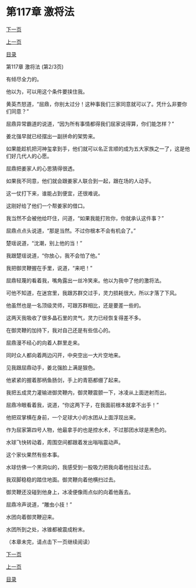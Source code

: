 <h1>第117章  激将法</h1>
            <div><p><a href="./350_%E7%AC%AC117%E7%AB%A0_%E6%BF%80%E5%B0%86%E6%B3%95.md">下一页</a></p><p><a href="./348_%E7%AC%AC117%E7%AB%A0_%E6%BF%80%E5%B0%86%E6%B3%95.md">上一页</a></p><p><a href="../">目录</a></p></div>
            <div><p>第117章  激将法 (第2/3页)</p><p>有倾尽全力的。</p><p>他以为，可以用这个条件要挟住我。</p><p>黄英杰怒道，“屈鼎，你别太过分！这种事我们三家同意就可以了。凭什么非要你们同意？”</p><p>屈鼎异常霸道的说道，“因为所有事情都得我们屈家说得算，你们能怎样？”</p><p>姜北强早就已经摆出一副拼命的架势来。</p><p>如果能趁机把河神玺拿到手，他们就可以名正言顺的成为五大家族之一了，这是他们好几代人的心愿。</p><p>屈鼎把姜家人的心思猜得很透。</p><p>如果我不同意，他们就会跟姜家人联合到一起，跟在场的人动手。</p><p>这一仗打下来，谁能占到便宜，还很难说。</p><p>这刚好给了他们一个帮姜家的借口。</p><p>我当然不会被他给吓住，问道，“如果我能打败你，你就承认这件事？”</p><p>屈鼎点点头说道，“那是当然。不过你根本不会有机会了。”</p><p>楚瑶说道，“沈潮，别上他的当！”</p><p>我跟楚瑶说道，“你放心，我不会怕了他。”</p><p>我把御灵鞭握在手里，说道，“来吧！”</p><p>屈鼎轻蔑的看着我，嘴角露出一丝冷笑来。他以为我中了他的激将法。</p><p>可他不知道，在迷宫里，我跟苏群交过手，灵力损耗很大，所以才落了下风。</p><p>他虽然也是一名顶级灵师，可跟苏群相比，还是要差一些的。</p><p>这两天我吸收了很多晶石里的灵气，灵力已经恢复得差不多。</p><p>在御灵鞭的加持下，我对自己还是有些信心的。</p><p>屈鼎漫不经心的向着人群里走来。</p><p>同时众人都向着两边闪开，中央空出一大片空地来。</p><p>见我跟屈鼎动手，姜北强脸上满是狠色。</p><p>他紧紧的握着那柄鱼肠剑，手上的青筋都绷了起来。</p><p>我把五成灵力灌输进御灵鞭内，御灵鞭震颤一下，冰凌从上面迸射而出。</p><p>屈鼎冷眼看着我，说道，“你这两下子，在我面前根本就拿不出手！”</p><p>他把双掌横在身前，一个足球大小的水团从上面浮现出来。</p><p>作为屈家第四号人物，他最拿手的也是控水术，不过那团水球是黑色的。</p><p>水球飞快转动着，周围空间都跟着发出嗡嗡震动声。</p><p>这个家伙果然有些本事。</p><p>水球仿佛一个黑洞似的，我感受到一股吸力把我向着他拉扯过去。</p><p>我双脚稳稳的踏住地面。御灵鞭向着他横扫过去。</p><p>御灵鞭还没碰到他身上，冰凌便像雨点似的向着他轰去。</p><p>屈鼎冷声说道，“雕虫小技！”</p><p>水团向着御灵鞭迎来。</p><p>水团所到之处，冰锥都被震成粉末。</p><p>（本章未完，请点击下一页继续阅读）</p></div>
            <div><p><a href="./350_%E7%AC%AC117%E7%AB%A0_%E6%BF%80%E5%B0%86%E6%B3%95.md">下一页</a></p><p><a href="./348_%E7%AC%AC117%E7%AB%A0_%E6%BF%80%E5%B0%86%E6%B3%95.md">上一页</a></p><p><a href="../">目录</a></p></div>